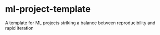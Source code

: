# ml-project-template
A template for ML projects striking a balance between reproducibility and rapid iteration
